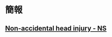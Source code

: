 # 簡報

## [Non-accidental head injury - NS](./Non-Accidental_Head_Injury/Non-Accidental_Head_Injury.md)
